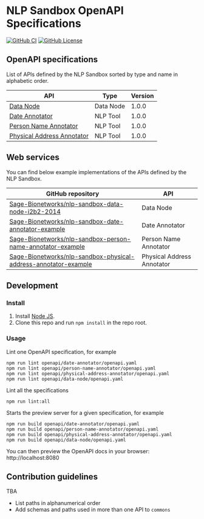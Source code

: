 # NLP Sandbox OpenAPI Specifications

[![GitHub CI](https://img.shields.io/github/workflow/status/data2health/nlp-sandbox-schemas/ci.svg?color=94398d&labelColor=555555&logoColor=ffffff&style=for-the-badge&logo=github)](https://github.com/data2health/nlp-sandbox-schemas)
[![GitHub License](https://img.shields.io/github/license/data2health/nlp-sandbox-schemas.svg?color=94398d&labelColor=555555&logoColor=ffffff&style=for-the-badge&logo=github)](https://github.com/data2health/nlp-sandbox-schemas)

## OpenAPI specifications

List of APIs defined by the NLP Sandbox sorted by type and name in alphabetic
order.

| API | Type | Version |
|---|---|---|
| [Data Node](/openapi/data-node) | Data Node | 1.0.0 |
| [Date Annotator](/openapi/date-annotator) | NLP Tool | 1.0.0 |
| [Person Name Annotator](/openapi/person-name-annotator) | NLP Tool | 1.0.0 |
| [Physical Address Annotator](/openapi/physical-address-annotator) | NLP Tool | 1.0.0 |

## Web services

You can find below example implementations of the APIs defined by the NLP Sandbox.

| GitHub repository | API |
|---|---|
| [Sage-Bionetworks/nlp-sandbox-data-node-i2b2-2014](https://github.com/Sage-Bionetworks/nlp-sandbox-data-node-i2b2-2014) | Data Node |
| [Sage-Bionetworks/nlp-sandbox-date-annotator-example](https://github.com/Sage-Bionetworks/nlp-sandbox-date-annotator-example) | Date Annotator |
| [Sage-Bionetworks/nlp-sandbox-person-name-annotator-example](https://github.com/Sage-Bionetworks/nlp-sandbox-person-name-annotator-example) | Person Name Annotator |
| [Sage-Bionetworks/nlp-sandbox-physical-address-annotator-example](https://github.com/Sage-Bionetworks/nlp-sandbox-physical-address-annotator-example) | Physical Address Annotator |

## Development

### Install

1. Install [Node JS](https://nodejs.org/).
2. Clone this repo and run `npm install` in the repo root.

### Usage

Lint one OpenAPI specification, for example

    npm run lint openapi/date-annotator/openapi.yaml
    npm run lint openapi/person-name-annotator/openapi.yaml
    npm run lint openapi/physical-address-annotator/openapi.yaml
    npm run lint openapi/data-node/openapi.yaml

Lint all the specifications

    npm run lint:all

Starts the preview server for a given specification, for example

    npm run build openapi/date-annotator/openapi.yaml
    npm run build openapi/person-name-annotator/openapi.yaml
    npm run build openapi/physical-address-annotator/openapi.yaml
    npm run build openapi/data-node/openapi.yaml

You can then preview the OpenAPI docs in your browser: http://localhost:8080

## Contribution guidelines

TBA

- List paths in alphanumerical order
- Add schemas and paths used in more than one API to `commons`

<!-- Definitions -->

[data_node_yaml]: https://data2health.github.io//nlp-sandbox-schemas/data-node/develop/openapi.yaml
[data_node_json]: https://data2health.github.io//nlp-sandbox-schemas/data-node/develop/openapi.json
[data_node_html]: https://data2health.github.io//nlp-sandbox-schemas/data-node/develop/docs/index.html